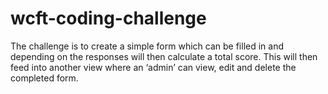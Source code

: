 # wcft-coding-challenge
The challenge is to create a simple form which can be filled in and depending on the responses will then calculate a total score. This will then feed into another view where an ‘admin’ can view, edit and delete the completed form.
